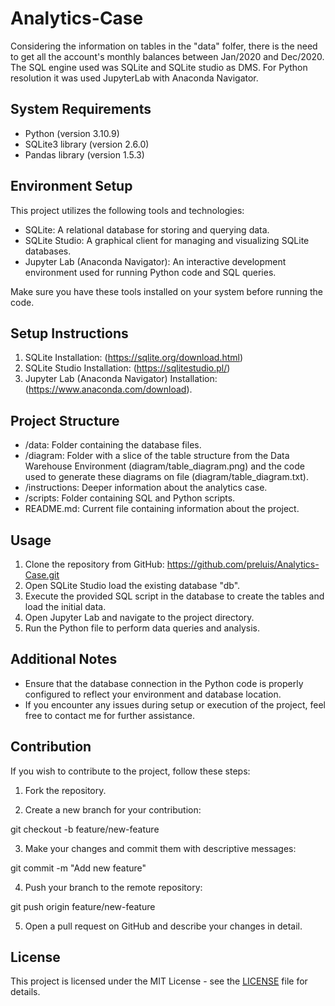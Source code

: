 # Analytics-Case
 
Considering the information on tables in the "data" folfer, there is the need to get all the account's monthly balances between Jan/2020 and Dec/2020.
The SQL engine used was SQLite and SQLite studio as DMS.
For Python resolution it was used JupyterLab with Anaconda Navigator.
  
## System Requirements

- Python (version 3.10.9)
- SQLite3 library (version 2.6.0)
- Pandas library (version 1.5.3)

## Environment Setup

This project utilizes the following tools and technologies:

- SQLite: A relational database for storing and querying data.
- SQLite Studio: A graphical client for managing and visualizing SQLite databases.
- Jupyter Lab (Anaconda Navigator): An interactive development environment used for running Python code and SQL queries.

Make sure you have these tools installed on your system before running the code.

## Setup Instructions

1. SQLite Installation: (https://sqlite.org/download.html)
2. SQLite Studio Installation: (https://sqlitestudio.pl/) 
3. Jupyter Lab (Anaconda Navigator) Installation: (https://www.anaconda.com/download).

## Project Structure

- /data: Folder containing the database files.
- /diagram: Folder with a slice of the table structure from the Data Warehouse Environment (diagram/table_diagram.png) and the code used to generate these diagrams on file (diagram/table_diagram.txt).
- /instructions: Deeper information about the analytics case.
- /scripts: Folder containing SQL and Python scripts.
- README.md: Current file containing information about the project.

## Usage

1. Clone the repository from GitHub: https://github.com/preluis/Analytics-Case.git
2. Open SQLite Studio load the existing database "db".
3. Execute the provided SQL script in the database to create the tables and load the initial data.
4. Open Jupyter Lab and navigate to the project directory.
5. Run the Python file to perform data queries and analysis.

## Additional Notes

- Ensure that the database connection in the Python code is properly configured to reflect your environment and database location.
- If you encounter any issues during setup or execution of the project, feel free to contact me for further assistance.

## Contribution

If you wish to contribute to the project, follow these steps:

1. Fork the repository.

2. Create a new branch for your contribution:

git checkout -b feature/new-feature

3. Make your changes and commit them with descriptive messages:

git commit -m "Add new feature"

4. Push your branch to the remote repository:

git push origin feature/new-feature

5. Open a pull request on GitHub and describe your changes in detail.

## License

This project is licensed under the MIT License - see the [LICENSE](LICENSE) file for details.




